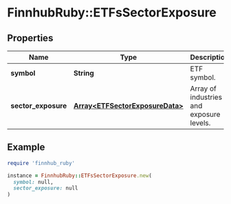 # FinnhubRuby::ETFsSectorExposure

## Properties

| Name | Type | Description | Notes |
| ---- | ---- | ----------- | ----- |
| **symbol** | **String** | ETF symbol. | [optional] |
| **sector_exposure** | [**Array&lt;ETFSectorExposureData&gt;**](ETFSectorExposureData.md) | Array of industries and exposure levels. | [optional] |

## Example

```ruby
require 'finnhub_ruby'

instance = FinnhubRuby::ETFsSectorExposure.new(
  symbol: null,
  sector_exposure: null
)
```

